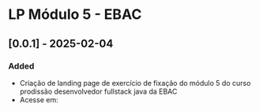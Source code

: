 # LP Módulo 5 - EBAC


## [0.0.1] - 2025-02-04

### Added

- Criação de landing page de exercício de fixação do módulo 5 do curso prodissão desenvolvedor fullstack java da EBAC
- Acesse em: 
